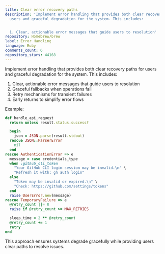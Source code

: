 ```yaml
---
title: Clear error recovery paths
description: 'Implement error handling that provides both clear recovery paths for
  users and graceful degradation for the system. This includes:


  1. Clear, actionable error messages that guide users to resolution'
repository: Homebrew/brew
label: Error Handling
language: Ruby
comments_count: 6
repository_stars: 44168
---
```


Implement error handling that provides both clear recovery paths for users and graceful degradation for the system. This includes:

1. Clear, actionable error messages that guide users to resolution
2. Graceful fallbacks when operations fail
3. Retry mechanisms for transient failures
4. Early returns to simplify error flows

Example:
```ruby
def handle_api_request
  return unless result.status.success?

  begin
    json = JSON.parse(result.stdout)
  rescue JSON::ParserError
    nil
  end
rescue AuthenticationError => e
  message = case credentials_type
  when :github_cli_token
    "Your GitHub CLI login session may be invalid.\n" \
    "Refresh it with: gh auth login"
  else
    "Token may be invalid or expired.\n" \
    "Check: https://github.com/settings/tokens"
  end
  raise UserError.new(message)
rescue TemporaryFailure => e
  @retry_count ||= 0
  raise if @retry_count >= MAX_RETRIES

  sleep_time = 2 ** @retry_count
  @retry_count += 1
  retry
end
```

This approach ensures systems degrade gracefully while providing users clear paths to resolve issues.